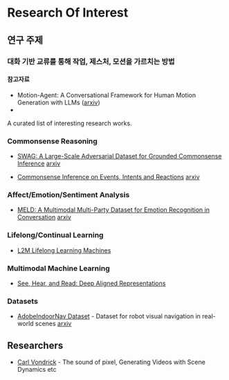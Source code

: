 # Research Of Interest

## 연구 주제

### 대화 기반 교류를 통해 작업, 제스처, 모션을 가르치는 방법

#### 참고자료

- Motion-Agent: A Conversational Framework for Human Motion Generation with LLMs ([arxiv](https://arxiv.org/abs/2405.17013))
- 

A curated list of interesting research works.

### Commonsense Reasoning
* [SWAG: A Large-Scale Adversarial Dataset for Grounded Commonsense Inference](http://rowanzellers.com/swag/) [arxiv](https://arxiv.org/abs/1808.05326)

* [Commonsense Inference on Events, Intents and Reactions]() [arxiv]()

### Affect/Emotion/Sentiment Analysis
* [MELD: A Multimodal Multi-Party Dataset for Emotion Recognition in Conversation](https://github.com/SenticNet/MELD) [arxiv](https://arxiv.org/abs/1810.02508)

### Lifelong/Continual Learning
* [L2M Lifelong Learning Machines](https://www.darpa.mil/program/lifelong-learning-machines)

### Multimodal Machine Learning
* [See, Hear, and Read: Deep Aligned Representations](https://arxiv.org/abs/1706.00932)

### Datasets
* [AdobeIndoorNav Dataset](https://github.com/daerduoCarey/AdobeIndoorNav) - Dataset for robot visual navigation in real-world scenes [arxiv](https://arxiv.org/abs/1802.08824)

## Researchers
* [Carl Vondrick](http://www.cs.columbia.edu/~vondrick/) - The sound of pixel, 
Generating Videos with Scene Dynamics etc
